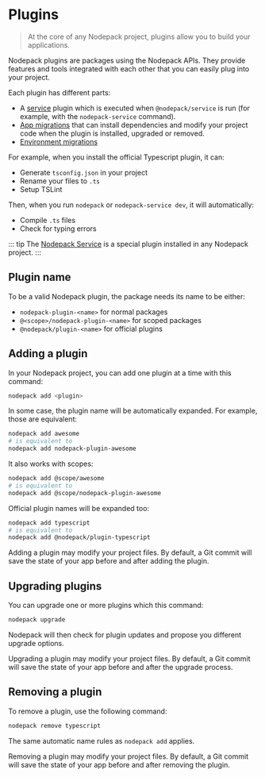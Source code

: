 # Plugins

> At the core of any Nodepack project, plugins allow you to build your applications.

Nodepack plugins are packages using the Nodepack APIs. They provide features and tools integrated with each other that you can easily plug into your project.

Each plugin has different parts:

- A [service](./service.md) plugin which is executed when `@nodepack/service` is run (for example, with the `nodepack-service` command).
- [App migrations](./app-migrations.md) that can install dependencies and modify your project code when the plugin is installed, upgraded or removed.
- [Environment migrations](./env-migrations.md)

For example, when you install the official Typescript plugin, it can:

- Generate `tsconfig.json` in your project
- Rename your files to `.ts`
- Setup TSLint

Then, when you run `nodepack` or `nodepack-service dev`, it will automatically:

- Compile `.ts` files
- Check for typing errors

::: tip
The [Nodepack Service](./service.md) is a special plugin installed in any Nodepack project.
:::

## Plugin name

To be a valid Nodepack plugin, the package needs its name to be either:

- `nodepack-plugin-<name>` for normal packages
- `@<scope>/nodepack-plugin-<name>` for scoped packages
- `@nodepack/plugin-<name>` for official plugins

## Adding a plugin

In your Nodepack project, you can add one plugin at a time with this command:

```bash
nodepack add <plugin>
```

In some case, the plugin name will be automatically expanded. For example, those are equivalent:

```bash
nodepack add awesome
# is equivalent to
nodepack add nodepack-plugin-awesome
```

It also works with scopes:

```bash
nodepack add @scope/awesome
# is equivalent to
nodepack add @scope/nodepack-plugin-awesome
```

Official plugin names will be expanded too:

```bash
nodepack add typescript
# is equivalent to
nodepack add @nodepack/plugin-typescript
```

Adding a plugin may modify your project files. By default, a Git commit will save the state of your app before and after adding the plugin.

## Upgrading plugins

You can upgrade one or more plugins which this command:

```bash
nodepack upgrade
```

Nodepack will then check for plugin updates and propose you different upgrade options.

Upgrading a plugin may modify your project files. By default, a Git commit will save the state of your app before and after the upgrade process.

## Removing a plugin

To remove a plugin, use the following command:

```bash
nodepack remove typescript
```

The same automatic name rules as `nodepack add` applies.

Removing a plugin may modify your project files. By default, a Git commit will save the state of your app before and after removing the plugin.
